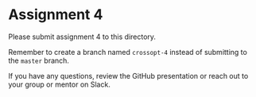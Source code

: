 # Assignment 4

Please submit assignment 4 to this directory.

Remember to create a branch named `crossopt-4` 
instead of submitting to the `master` branch.

If you have any questions, review the GitHub presentation or reach
out to your group or mentor on Slack.
